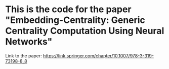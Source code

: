 # This is the code for the paper "Embedding-Centrality: Generic Centrality Computation Using Neural Networks"

Link to the paper:
https://link.springer.com/chapter/10.1007/978-3-319-73198-8_8
